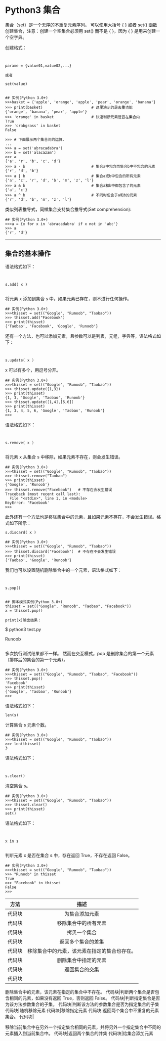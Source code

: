 # Python3 集合

集合（set）是一个无序的不重复元素序列。
可以使用大括号 { } 或者 set() 函数创建集合，注意：创建一个空集合必须用 set() 而不是 { }，因为 { } 是用来创建一个空字典。


创建格式：
```

parame = {value01,value02,...}
或者
set(value)

```
```
## 实例(Python 3.0+)
>>>basket = {'apple', 'orange', 'apple', 'pear', 'orange', 'banana'}
>>> print(basket)                      # 这里演示的是去重功能
{'orange', 'banana', 'pear', 'apple'}
>>> 'orange' in basket                 # 快速判断元素是否在集合内
True
>>> 'crabgrass' in basket
False
 
>>> # 下面展示两个集合间的运算.
...
>>> a = set('abracadabra')
>>> b = set('alacazam')
>>> a                                  
{'a', 'r', 'b', 'c', 'd'}
>>> a - b                              # 集合a中包含而集合b中不包含的元素
{'r', 'd', 'b'}
>>> a | b                              # 集合a或b中包含的所有元素
{'a', 'c', 'r', 'd', 'b', 'm', 'z', 'l'}
>>> a & b                              # 集合a和b中都包含了的元素
{'a', 'c'}
>>> a ^ b                              # 不同时包含于a和b的元素
{'r', 'd', 'b', 'm', 'z', 'l'}
```
类似列表推导式，同样集合支持集合推导式(Set comprehension):
```
## 实例(Python 3.0+)
>>>a = {x for x in 'abracadabra' if x not in 'abc'}
>>> a
{'r', 'd'}
```
---
## 集合的基本操作

语法格式如下：
```

s.add( x )

```

将元素 x 添加到集合 s 中，如果元素已存在，则不进行任何操作。
```
## 实例(Python 3.0+)
>>>thisset = set(("Google", "Runoob", "Taobao"))
>>> thisset.add("Facebook")
>>> print(thisset)
{'Taobao', 'Facebook', 'Google', 'Runoob'}
```
还有一个方法，也可以添加元素，且参数可以是列表，元组，字典等，语法格式如下：
```

s.update( x )
```
x 可以有多个，用逗号分开。
```
## 实例(Python 3.0+)
>>>thisset = set(("Google", "Runoob", "Taobao"))
>>> thisset.update({1,3})
>>> print(thisset)
{1, 3, 'Google', 'Taobao', 'Runoob'}
>>> thisset.update([1,4],[5,6])  
>>> print(thisset)
{1, 3, 4, 5, 6, 'Google', 'Taobao', 'Runoob'}
>>>
```
语法格式如下：
```

s.remove( x )

```

将元素 x 从集合 s 中移除，如果元素不存在，则会发生错误。
```
## 实例(Python 3.0+)
>>>thisset = set(("Google", "Runoob", "Taobao"))
>>> thisset.remove("Taobao")
>>> print(thisset)
{'Google', 'Runoob'}
>>> thisset.remove("Facebook")   # 不存在会发生错误
Traceback (most recent call last):
  File "<stdin>", line 1, in <module>
KeyError: 'Facebook'
>>>
```
此外还有一个方法也是移除集合中的元素，且如果元素不存在，不会发生错误。格式如下所示：
```
s.discard( x )
```
```
## 实例(Python 3.0+)
>>>thisset = set(("Google", "Runoob", "Taobao"))
>>> thisset.discard("Facebook")  # 不存在不会发生错误
>>> print(thisset)
{'Taobao', 'Google', 'Runoob'}
```
我们也可以设置随机删除集合中的一个元素，语法格式如下：
```

s.pop() 

```
```
## 脚本模式实例(Python 3.0+)
thisset = set(("Google", "Runoob", "Taobao", "Facebook"))
x = thisset.pop()
 
print(x)输出结果：
```

$ python3 test.py 
Runoob

```

```
多次执行测试结果都不一样。
然而在交互模式，pop 是删除集合的第一个元素（排序后的集合的第一个元素）。

```
## 实例(Python 3.0+)
>>>thisset = set(("Google", "Runoob", "Taobao", "Facebook"))
>>> thisset.pop()
'Facebook'
>>> print(thisset)
{'Google', 'Taobao', 'Runoob'}
>>>
```
语法格式如下：
```
len(s)
```
计算集合 s 元素个数。
```
## 实例(Python 3.0+)
>>>thisset = set(("Google", "Runoob", "Taobao"))
>>> len(thisset)
3
```
语法格式如下：
```

s.clear()
```
清空集合 s。
```
## 实例(Python 3.0+)
>>>thisset = set(("Google", "Runoob", "Taobao"))
>>> thisset.clear()
>>> print(thisset)
set()
```
语法格式如下：
```

x in s

```
判断元素 x 是否在集合 s 中，存在返回 True，不存在返回 False。
```
## 实例(Python 3.0+)
>>>thisset = set(("Google", "Runoob", "Taobao"))
>>> "Runoob" in thisset
True
>>> "Facebook" in thisset
False
>>>
```
方法|描述
:-:|:-:
代码块|为集合添加元素
代码块|移除集合中的所有元素
代码块|拷贝一个集合
代码块|返回多个集合的差集
代码块|移除集合中的元素，该元素在指定的集合也存在。
代码块|删除集合中指定的元素
代码块|返回集合的交集
代码块|
  删除集合中的元素，该元素在指定的集合中不存在。
代码块|判断两个集合是否包含相同的元素，如果没有返回 True，否则返回 False。
代码块|判断指定集合是否为该方法参数集合的子集。
代码块|判断该方法的参数集合是否为指定集合的子集
代码块|随机移除元素
代码块|移除指定元素
代码块|返回两个集合中不重复的元素集合。
代码块|
  移除当前集合中在另外一个指定集合相同的元素，并将另外一个指定集合中不同的元素插入到当前集合中。 
代码块|返回两个集合的并集
代码块|给集合添加元素
